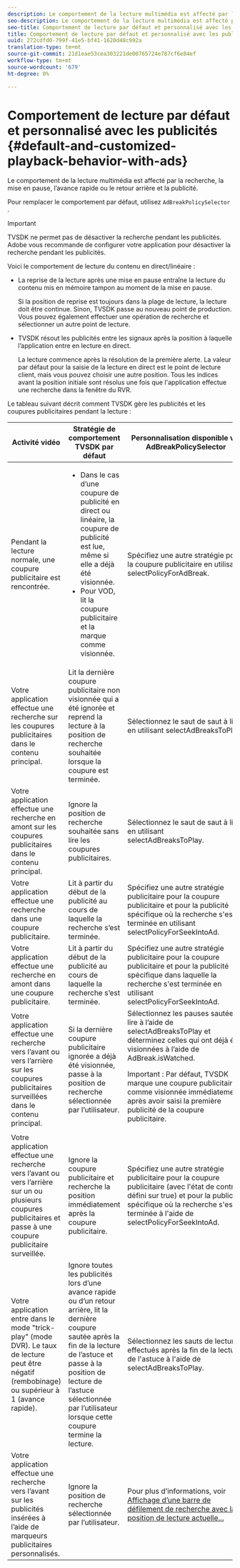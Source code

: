 ```yaml
---
description: Le comportement de la lecture multimédia est affecté par la recherche, la mise en pause, l’avance rapide ou le retour arrière et la publicité.
seo-description: Le comportement de la lecture multimédia est affecté par la recherche, la mise en pause, l’avance rapide ou le retour arrière et la publicité.
seo-title: Comportement de lecture par défaut et personnalisé avec les publicités
title: Comportement de lecture par défaut et personnalisé avec les publicités
uuid: 272cdfd0-799f-41e5-bf41-1620d48c992a
translation-type: tm+mt
source-git-commit: 21d1eae53cea303221de00765724e787cf6e84ef
workflow-type: tm+mt
source-wordcount: '679'
ht-degree: 0%

---
```



# Comportement de lecture par défaut et personnalisé avec les publicités {#default-and-customized-playback-behavior-with-ads}

Le comportement de la lecture multimédia est affecté par la recherche, la mise en pause, l’avance rapide ou le retour arrière et la publicité.

Pour remplacer le comportement par défaut, utilisez `AdBreakPolicySelector` .

>[!IMPORTANT]
>
>TVSDK ne permet pas de désactiver la recherche pendant les publicités. Adobe vous recommande de configurer votre application pour désactiver la recherche pendant les publicités.

Voici le comportement de lecture du contenu en direct/linéaire :

* La reprise de la lecture après une mise en pause entraîne la lecture du contenu mis en mémoire tampon au moment de la mise en pause.

   Si la position de reprise est toujours dans la plage de lecture, la lecture doit être continue. Sinon, TVSDK passe au nouveau point de production. Vous pouvez également effectuer une opération de recherche et sélectionner un autre point de lecture.
* TVSDK résout les publicités entre les signaux après la position à laquelle l’application entre en lecture en direct.

   La lecture commence après la résolution de la première alerte. La valeur par défaut pour la saisie de la lecture en direct est le point de lecture client, mais vous pouvez choisir une autre position. Tous les indices avant la position initiale sont résolus une fois que l&#39;application effectue une recherche dans la fenêtre du RVR.

Le tableau suivant décrit comment TVSDK gère les publicités et les coupures publicitaires pendant la lecture :

<table id="table_466538B1C2A646B89EB4F9AA111203BE"> 
 <thead> 
  <tr> 
   <th colname="col1" class="entry"> Activité vidéo </th> 
   <th colname="col2" class="entry"> Stratégie de comportement TVSDK par défaut </th> 
   <th colname="col3" class="entry">Personnalisation disponible via <span class="codeph"> AdBreakPolicySelector </span> </th> 
  </tr>
 </thead>
 <tbody> 
  <tr> 
   <td colname="col1"> Pendant la lecture normale, une coupure publicitaire est rencontrée. </td> 
   <td colname="col2"> 
    <ul id="ul_10D2638676EA4ADDA718E61BD4FDC1D2"> 
     <li id="li_D5CC30F063934C738971E2E8AF00C137"> Dans le cas d’une coupure de publicité en direct ou linéaire, la coupure de publicité est lue, même si elle a déjà été visionnée. </li> 
     <li id="li_D962C0938DA74186AE99D117E5A74E38">Pour VOD, lit la coupure publicitaire et la marque comme visionnée. </li> 
    </ul> </td> 
   <td colname="col3">Spécifiez une autre stratégie pour la coupure publicitaire en utilisant <span class="codeph"> selectPolicyForAdBreak</span>. </td> 
  </tr> 
  <tr> 
   <td colname="col1"> Votre application effectue une recherche sur les coupures publicitaires dans le contenu principal. </td> 
   <td colname="col2"> Lit la dernière coupure publicitaire non visionnée qui a été ignorée et reprend la lecture à la position de recherche souhaitée lorsque la coupure est terminée. </td> 
   <td colname="col3">Sélectionnez le saut de saut à lire en utilisant <span class="codeph"> selectAdBreaksToPlay</span>. </td> 
  </tr> 
  <tr> 
   <td colname="col1"> Votre application effectue une recherche en amont sur les coupures publicitaires dans le contenu principal. </td> 
   <td colname="col2"> Ignore la position de recherche souhaitée sans lire les coupures publicitaires. </td> 
   <td colname="col3">Sélectionnez le saut de saut à lire en utilisant <span class="codeph"> selectAdBreaksToPlay</span>.                      </td> 
  </tr> 
  <tr> 
   <td colname="col1"> Votre application effectue une recherche dans une coupure publicitaire. </td> 
   <td colname="col2"> Lit à partir du début de la publicité au cours de laquelle la recherche s’est terminée. </td> 
   <td colname="col3">Spécifiez une autre stratégie publicitaire pour la coupure publicitaire et pour la publicité spécifique où la recherche s'est terminée en utilisant <span class="codeph"> selectPolicyForSeekIntoAd</span>. </td> 
  </tr> 
  <tr> 
   <td colname="col1"> Votre application effectue une recherche en amont dans une coupure publicitaire. </td> 
   <td colname="col2"> Lit à partir du début de la publicité au cours de laquelle la recherche s’est terminée. </td> 
   <td colname="col3">Spécifiez une autre stratégie publicitaire pour la coupure publicitaire et pour la publicité spécifique dans laquelle la recherche s'est terminée en utilisant <span class="codeph"> selectPolicyForSeekIntoAd</span>. </td> 
  </tr> 
  <tr> 
   <td colname="col1"> Votre application effectue une recherche vers l’avant ou vers l’arrière sur les coupures publicitaires surveillées dans le contenu principal. </td> 
   <td colname="col2"> Si la dernière coupure publicitaire ignorée a déjà été visionnée, passe à la position de recherche sélectionnée par l’utilisateur. </td> 
   <td colname="col3">Sélectionnez les pauses sautées à lire à l’aide de <span class="codeph"> selectAdBreaksToPlay</span> et déterminez celles qui ont déjà été visionnées à l’aide de <span class="codeph"> AdBreak.isWatched</span>. <p>Important :  Par défaut, TVSDK marque une coupure publicitaire comme visionnée immédiatement après avoir saisi la première publicité de la coupure publicitaire. </p> </td> 
  </tr> 
  <tr> 
   <td colname="col1"> Votre application effectue une recherche vers l’avant ou vers l’arrière sur un ou plusieurs coupures publicitaires et passe à une coupure publicitaire surveillée. </td> 
   <td colname="col2"> Ignore la coupure publicitaire et recherche la position immédiatement après la coupure publicitaire. </td> 
   <td colname="col3">Spécifiez une autre stratégie publicitaire pour la coupure publicitaire (avec l'état de contrôle défini sur true) et pour la publicité spécifique où la recherche s'est terminée à l'aide de <span class="codeph"> selectPolicyForSeekIntoAd</span>. </td> 
  </tr> 
  <tr> 
   <td colname="col1"> Votre application entre dans le mode "trick-play" (mode DVR). Le taux de lecture peut être négatif (rembobinage) ou supérieur à 1 (avance rapide). </td> 
   <td colname="col2"> Ignore toutes les publicités lors d’une avance rapide ou d’un retour arrière, lit la dernière coupure sautée après la fin de la lecture de l’astuce et passe à la position de lecture de l’astuce sélectionnée par l’utilisateur lorsque cette coupure termine la lecture. </td> 
   <td colname="col3">Sélectionnez les sauts de lecture effectués après la fin de la lecture de l'astuce à l'aide de <span class="codeph"> selectAdBreaksToPlay</span>. </td> 
  </tr> 
  <tr> 
   <td colname="col1"> Votre application effectue une recherche vers l’avant sur les publicités insérées à l’aide de marqueurs publicitaires personnalisés. </td> 
   <td colname="col2"> Ignore la position de recherche sélectionnée par l’utilisateur. </td> 
   <td colname="col3">Pour plus d’informations, voir <a href="../../tvsdk-2.7-for-android/content-playback-options/ui-configure/t-psdk-android-2.7-ui-seek-scrub-bar-display.md" format="dita" scope="local"> Affichage d’une barre de défilement de recherche avec la position de lecture actuelle...</a> </td> 
  </tr> 
 </tbody> 
</table>
